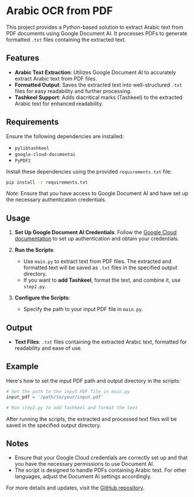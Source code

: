 # Arabic OCR from PDF

This project provides a Python-based solution to extract Arabic text from PDF documents using Google Document AI. It processes PDFs to generate formatted `.txt` files containing the extracted text.

## Features

- **Arabic Text Extraction**: Utilizes Google Document AI to accurately extract Arabic text from PDF files.
- **Formatted Output**: Saves the extracted text into well-structured `.txt` files for easy readability and further processing.
- **Tashkeel Support**: Adds diacritical marks (Tashkeel) to the extracted Arabic text for enhanced readability.

## Requirements

Ensure the following dependencies are installed:

- `pylibtashkeel`
- `google-cloud-documentai`
- `PyPDF2`

Install these dependencies using the provided `requirements.txt` file:

```bash
pip install -r requirements.txt
```

*Note*: Ensure that you have access to Google Document AI and have set up the necessary authentication credentials.

## Usage

1. **Set Up Google Document AI Credentials**: Follow the [Google Cloud documentation](https://cloud.google.com/document-ai/docs/setup) to set up authentication and obtain your credentials.

2. **Run the Scripts**:
   - Use `main.py` to extract text from PDF files. The extracted and formatted text will be saved as `.txt` files in the specified output directory.
   - If you want to **add Tashkeel**, format the text, and combine it, use `step2.py`.

3. **Configure the Scripts**:
   - Specify the path to your input PDF file in `main.py`.

## Output

- **Text Files**: `.txt` files containing the extracted Arabic text, formatted for readability and ease of use.

## Example

Here's how to set the input PDF path and output directory in the scripts:

```python
# Set the path to the input PDF file in main.py
input_pdf = '/path/to/your/input.pdf'

# Run step2.py to add Tashkeel and format the text
```

After running the scripts, the extracted and processed text files will be saved in the specified output directory.

## Notes

- Ensure that your Google Cloud credentials are correctly set up and that you have the necessary permissions to use Document AI.
- The script is designed to handle PDFs containing Arabic text. For other languages, adjust the Document AI settings accordingly.

For more details and updates, visit the [GitHub repository](https://github.com/AliAlWahayb/Arabic_OCR_From_PDF).
